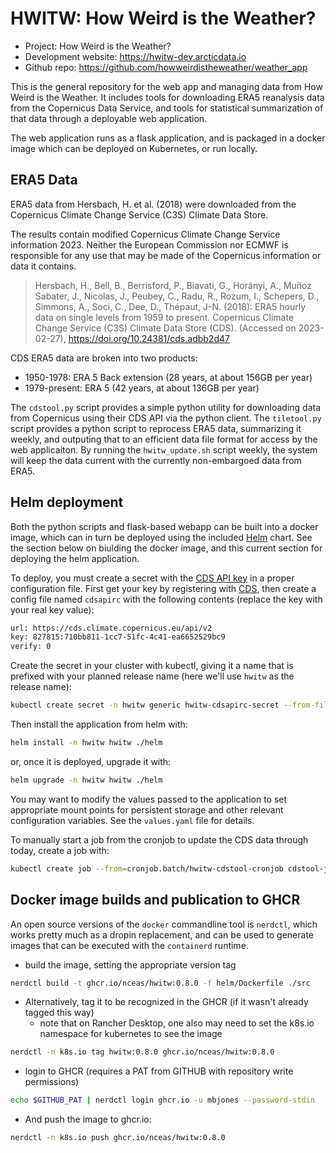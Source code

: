 # HWITW: How Weird is the Weather?

- Project: How Weird is the Weather?
- Development website: https://hwitw-dev.arcticdata.io
- Github repo: https://github.com/howweirdistheweather/weather_app

This is the general repository for the web app and managing data from How Weird is the Weather.
It includes tools for downloading ERA5 reanalysis data from the Copernicus Data Service, and tools for
statistical summarization of that data through a deployable web application.

The web application runs as a flask application, and is packaged in a docker image which can
be deployed on Kubernetes, or run locally.

## ERA5 Data

ERA5 data from Hersbach, H. et al. (2018) were downloaded from the Copernicus Climate Change Service (C3S) Climate Data Store.

The results contain modified Copernicus Climate Change Service information 2023. Neither the European Commission nor ECMWF is responsible for any use that may be made of the Copernicus information or data it contains.

> Hersbach, H., Bell, B., Berrisford, P., Biavati, G., Horányi, A., Muñoz Sabater, J., Nicolas, J., Peubey, C., Radu, R., Rozum, I., Schepers, D., Simmons, A., Soci, C., Dee, D., Thépaut, J-N. (2018): ERA5 hourly data on single levels from 1959 to present. Copernicus Climate Change Service (C3S) Climate Data Store (CDS). (Accessed on 2023-02-27), <https://doi.org/10.24381/cds.adbb2d47>

CDS ERA5 data are broken into two products:

- 1950-1978: ERA 5 Back extension (28 years, at about 156GB per year)
- 1979-present: ERA 5 (42 years, at about 136GB per year)

The `cdstool.py` script provides a simple python utility for downloading data from Copernicus using their CDS API via the python client. The `tiletool.py` script provides a python script to reprocess ERA5 data, summarizing it weekly, and outputing that to an efficient data file format for access by the web applicaiton. By running the `hwitw_update.sh` script weekly, the system will keep the data current with the currently non-embargoed data from ERA5.

## Helm deployment

Both the python scripts and flask-based webapp can be built into a docker image, which can in turn be deployed using the included [Helm](https://helm.sh) chart. See the section below on biulding the docker image, and this current section for deploying the helm application.

To deploy, you must create a secret with the [CDS API key](https://cds.climate.copernicus.eu/api-how-to) in a proper configuration file. First get your key by registering with [CDS](https://cds.climate.copernicus.eu/api-how-to), then create a config file named `cdsapirc` with the following contents (replace the key with your real key value):

```sh
url: https://cds.climate.copernicus.eu/api/v2
key: 827815:710bb811-1cc7-51fc-4c41-ea6652529bc9
verify: 0
```

Create the secret in your cluster with kubectl, giving it a name that is prefixed with your planned release name (here we'll use `hwitw` as the release name):

```sh
kubectl create secret -n hwitw generic hwitw-cdsapirc-secret --from-file=cdsapirc
```

Then install the application from helm with:

```sh
helm install -n hwitw hwitw ./helm
```

or, once it is deployed, upgrade it with:

```sh
helm upgrade -n hwitw hwitw ./helm
```

You may want to modify the values passed to the application to set appropriate mount points for persistent storage and other relevant configuration variables. See the `values.yaml` file for details.

To manually start a job from the cronjob to update the CDS data through today, create a job with:

```sh
kubectl create job --from=cronjob.batch/hwitw-cdstool-cronjob cdstool-job
```

## Docker image builds and publication to GHCR

An open source versions of the `docker` commandline tool is `nerdctl`, which works pretty much as
a dropin replacement, and can be used to generate images that can be executed with the `containerd`
runtime.

- build the image, setting the appropriate version tag

```sh
nerdctl build -t ghcr.io/nceas/hwitw:0.8.0 -f helm/Dockerfile ./src
```

- Alternatively, tag it to be recognized in the GHCR (if it wasn't already tagged this way)
  - note that on Rancher Desktop, one also may need to set the k8s.io namespace for kubernetes to see the image

```sh
nerdctl -n k8s.io tag hwitw:0.8.0 ghcr.io/nceas/hwitw:0.8.0
```

- login to GHCR (requires a PAT from GITHUB with repository write permissions)

```sh
echo $GITHUB_PAT | nerdctl login ghcr.io -u mbjones --password-stdin
```

- And push the image to ghcr.io:

```sh
nerdctl -n k8s.io push ghcr.io/nceas/hwitw:0.8.0
```
